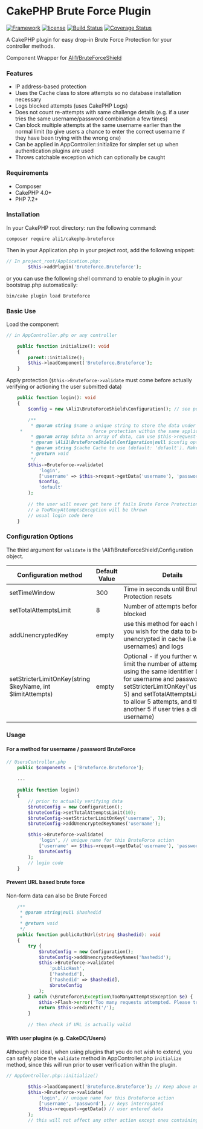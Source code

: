 # CakePHP Brute Force Plugin

[![Framework](https://img.shields.io/badge/Framework-CakePHP%204.x-orange.svg)](http://cakephp.org)
[![license](https://img.shields.io/github/license/ali1/cakephp-bruteforce.svg?maxAge=2592000)](/blob/master/LICENSE)
[![Build Status](https://travis-ci.org/Ali1/cakephp-bruteforce.svg?branch=master)](https://travis-ci.org/Ali1/cakephp-bruteforce)
[![Coverage Status](https://coveralls.io/repos/github/Ali1/cakephp-bruteforce/badge.svg?branch=master)](https://coveralls.io/github/Ali1/cakephp-bruteforce?branch=master)

A CakePHP plugin for easy drop-in Brute Force Protection for your controller methods.

Component Wrapper for [Ali1/BruteForceShield](https://github.com/Ali1/BruteForceShield)

### Features
* IP address-based protection
* Uses the Cache class to store attempts so no database installation necessary
* Logs blocked attempts (uses CakePHP Logs)
* Does not count re-attempts with same challenge details (e.g. if a user tries the same username/password combination a few times)
* Can block multiple attempts at the same username earlier than the normal limit (to give users a chance to enter the correct username if they have been trying with the wrong one)
* Can be applied in AppController::initialize for simpler set up when authentication plugins are used
* Throws catchable exception which can optionally be caught

### Requirements

* Composer
* CakePHP 4.0+
* PHP 7.2+

### Installation

In your CakePHP root directory: run the following command:

```
composer require ali1/cakephp-bruteforce
```

Then in your Application.php in your project root, add the following snippet:

```php
// In project_root/Application.php:
        $this->addPlugin('Bruteforce.Bruteforce');
```

or you can use the following shell command to enable to plugin in your bootstrap.php automatically:

```
bin/cake plugin load Bruteforce
```

### Basic Use

Load the component:
````php
// in AppController.php or any controller

    public function initialize(): void
    {
        parent::initialize();
        $this->loadComponent('Bruteforce.Bruteforce');
    }
````

Apply protection (`$this->Bruteforce->validate` must come before actually verifying or actioning the user submitted data)

````php
    public function login(): void
    {
        $config = new \Ali1\BruteForceShield\Configuration(); // see possible options below

        /**
         * @param string $name a unique string to store the data under (different $name for different uses of Brute
     *                          force protection within the same application.
         * @param array $data an array of data, can use $this->request->getData()
         * @param \Ali1\BruteForceShield\Configuration|null $config options
         * @param string $cache Cache to use (default: 'default'). Make sure to use one with a duration longer than your time window otherwise you will not be protected.
         * @return void
         */
        $this->Bruteforce->validate(
            'login',
            ['username' => $this->requst->getData('username'), 'password' => $this->requst->getData('password')],
            $config,
            'default'          
        );
        
        // the user will never get here if fails Brute Force Protection
        // a TooManyAttemptsException will be thrown
        // usual login code here
    }
````

### Configuration Options

The third argument for `validate` is the \Ali1\BruteForceShield\Configuration object.

|Configuration method|Default Value|Details|
|---|---|---|
|setTimeWindow|300|Time in seconds until Brute Force Protection resets|
|setTotalAttemptsLimit|8|Number of attempts before user is blocked|
|addUnencryptedKey|empty|use this method for each key that you wish for the data to be stored unencrypted in cache (i.e. usernames) and logs|
|setStricterLimitOnKey(string $keyName, int $limitAttempts)|empty|Optional - if you further want to limit the number of attempts if using the same identifier (good for username and password - use setStricterLimitOnKey('username', 5) and setTotalAttemptsLimit(10) to allow 5 attempts, and then another 5 if user tries a different username)|

### Usage

#### For a method for username / password BruteForce

```php
// UsersController.php
    public $components = ['Bruteforce.Bruteforce'];
    
    ...
    
    public function login()
    {
        // prior to actually verifying data
        $bruteConfig = new Configuration();
        $bruteConfig->setTotalAttemptsLimit(10);
        $bruteConfig->setStricterLimitOnKey('username', 7);
        $bruteConfig->addUnencryptedKeyNames('username');

        $this->Bruteforce->validate(
            'login', // unique name for this BruteForce action
            ['username' => $this->requst->getData('username'), 'password' => $this->requst->getData('password')],
            $bruteConfig
        );
        // login code
    }
```

#### Prevent URL based brute force

Non-form data can also be Brute Forced

````php
    /**
     * @param string|null $hashedid
     *
     * @return void
     */
    public function publicAuthUrl(string $hashedid): void
    {
        try {
            $bruteConfig = new Configuration();
            $bruteConfig->addUnencryptedKeyNames('hashedid');
            $this->Bruteforce->validate(
                'publicHash',
                ['hashedid'],
                ['hashedid' => $hashedid],
                $bruteConfig
            );
        } catch (\Bruteforce\Exception\TooManyAttemptsException $e) {
            $this->Flash->error('Too many requests attempted. Please try again in a few minutes');
            return $this->redirect('/');
        }
        
        // then check if URL is actually valid
````

#### With user plugins (e.g. CakeDC/Users)

Although not ideal, when using plugins that you do not wish to extend, you can safely place the `validate` method in AppController.php `initialize` method, since this will run prior to user verification within the plugin.

```php
// AppController.php::initialize()

        $this->loadComponent('Bruteforce.Bruteforce'); // Keep above any authentication components if running on initialize (default)
        $this->Bruteforce->validate(
            'login', // unique name for this BruteForce action
            ['username', 'password'], // keys interrogated
            $this->request->getData() // user entered data
        );
        // this will not affect any other action except ones containing the username and password data points in $this->request->getData()
```
